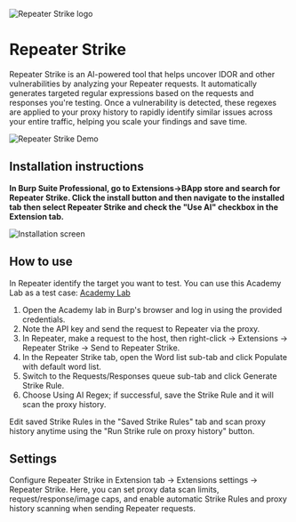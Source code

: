 ![Repeater Strike logo](https://github.com/hackvertor/repeat-strike/blob/main/src/main/resources/images/logo.png)

# Repeater Strike

Repeater Strike is an AI-powered tool that helps uncover IDOR and other vulnerabilities by analyzing your Repeater requests. It automatically generates targeted regular expressions based on the requests and responses you're testing. Once a vulnerability is detected, these regexes are applied to your proxy history to rapidly identify similar issues across your entire traffic, helping you scale your findings and save time.

![Repeater Strike Demo](https://github.com/hackvertor/repeat-strike/blob/main/videos/repeat-strike-demo.gif)

## Installation instructions

**In Burp Suite Professional, go to Extensions->BApp store and search for Repeater Strike. Click the install button and then navigate to the installed tab then select Repeater Strike and check the "Use AI" checkbox in the Extension tab.**

![Installation screen](https://github.com/hackvertor/repeat-strike/blob/main/screenshots/repeat-strike-install-screenshot.png)

## How to use

In Repeater identify the target you want to test. You can use this Academy Lab as a test case:
[Academy Lab](https://portswigger.net/web-security/access-control/lab-user-id-controlled-by-request-parameter)

1. Open the Academy lab in Burp's browser and log in using the provided credentials.
2. Note the API key and send the request to Repeater via the proxy.
3. In Repeater, make a request to the host, then right-click → Extensions → Repeater Strike → Send to Repeater Strike.
4. In the Repeater Strike tab, open the Word list sub-tab and click Populate with default word list.
5. Switch to the Requests/Responses queue sub-tab and click Generate Strike Rule.
6. Choose Using AI Regex; if successful, save the Strike Rule and it will scan the proxy history.

Edit saved Strike Rules in the "Saved Strike Rules" tab and scan proxy history anytime using the "Run Strike rule on proxy history" button.

## Settings

Configure Repeater Strike in Extension tab → Extensions settings → Repeater Strike.
Here, you can set proxy data scan limits, request/response/image caps, and enable automatic Strike Rules and proxy history scanning when sending Repeater requests.